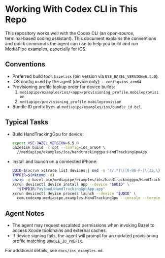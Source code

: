 # Working With Codex CLI in This Repo

This repository works well with the Codex CLI (an open‑source, terminal‑based coding assistant). This document explains the conventions and quick commands the agent can use to help you build and run MediaPipe examples, especially for iOS.

## Conventions

- Preferred build tool: `bazelisk` (pin version via `USE_BAZEL_VERSION=6.5.0`).
- iOS config used by the agent (device only): `--config=ios_arm64`
- Provisioning profile lookup order for device builds:
  1) `mediapipe/examples/ios/<app>/provisioning_profile.mobileprovision`
  2) `mediapipe/provisioning_profile.mobileprovision`
- Bundle ID prefix lives at `mediapipe/examples/ios/bundle_id.bzl`.

## Typical Tasks

- Build HandTrackingGpu for device:
  ```bash
  export USE_BAZEL_VERSION=6.5.0
  bazelisk build -c opt --config=ios_arm64 \
    //mediapipe/examples/ios/handtrackinggpu:HandTrackingGpuApp
  ```

- Install and launch on a connected iPhone:
  ```bash
  UDID=$(xcrun xctrace list devices | sed -n 's/.*(\([0-9A-F-]\{25,\}\)).*/\1/p' | head -n1)
  TMPDIR=$(mktemp -d)
  unzip -q bazel-bin/mediapipe/examples/ios/handtrackinggpu/HandTrackingGpuApp.ipa -d "$TMPDIR"
  xcrun devicectl device install app --device "$UDID" \
    "$TMPDIR/Payload/HandTrackingGpuApp.app"
  xcrun devicectl device process launch --device "$UDID" \
    com.codexmp.mediapipe.examples.HandTrackingGpu --console --terminate-existing
  ```

## Agent Notes

- The agent may request escalated permissions when invoking Bazel to access Xcode toolchains and external caches.
- If device signing fails, the agent will prompt for an updated provisioning profile matching `BUNDLE_ID_PREFIX`.

For additional details, see `docs/ios_examples.md`.
